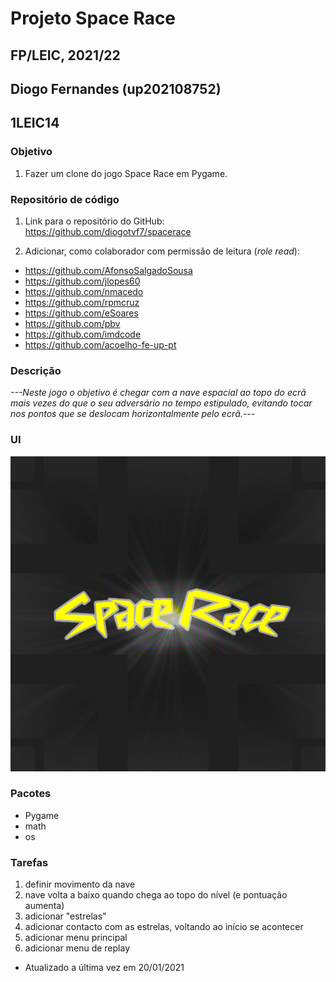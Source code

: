 # Projeto Space Race
## FP/LEIC, 2021/22
## Diogo Fernandes (up202108752)
## 1LEIC14

### Objetivo

1. Fazer um clone do jogo Space Race em Pygame.

### Repositório de código

1) Link para o repositório do GitHub: https://github.com/diogotvf7/spacerace

2) Adicionar, como colaborador com permissão de leitura (*role read*):

- https://github.com/AfonsoSalgadoSousa
- https://github.com/jlopes60
- https://github.com/nmacedo
- https://github.com/rpmcruz
- https://github.com/eSoares
- https://github.com/pbv
- https://github.com/imdcode
- https://github.com/acoelho-fe-up-pt

### Descrição

*---Neste jogo o objetivo é chegar com a nave espacial ao topo do ecrã mais vezes do que o seu adversário no tempo estipulado,
evitando tocar nos pontos que se deslocam horizontalmente pelo ecrã.---*

### UI

![UI](Images/Menu.jpg)

### Pacotes

- Pygame
- math
- os

### Tarefas

1. definir movimento da nave
2. nave volta a baixo quando chega ao topo do nível (e pontuação aumenta)
3. adicionar "estrelas"
4. adicionar contacto com as estrelas, voltando ao início se acontecer
5. adicionar menu principal
6. adicionar menu de replay

- Atualizado a última vez em 20/01/2021
